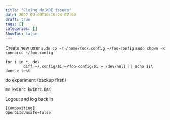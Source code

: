 ```yaml
---
title: "Fixing My KDE issues"
date: 2022-09-09T10:10:24-07:00
draft: true
tags: []
categories: []
ShowToc: false
---
```


Create new user
`sudo cp -r /home/foo/.config ~/foo-config`
`sudo chown -R connorcc ~/foo-config`
```
for i in *; do\
        diff ~/.config/$i ~/foo-config/$i > /dev/null || echo $i\
done > test
```
do experiment (backup first!)
```
mv kwinrc kwinrc.BAK
```
Logout and log back in
```
[Compositing]
OpenGLIsUnsafe=false
```


